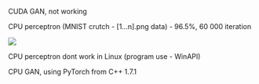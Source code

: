 CUDA GAN, not working


CPU perceptron (MNIST crutch - [1...n].png data) - 96.5%, 60 000 iteration

![](https://github.com/stasan320/GraphGAN/blob/master/image/console.png)


CPU perceptron dont work in Linux (program use - WinAPI)



CPU GAN, using PyTorch from C++ 1.7.1


